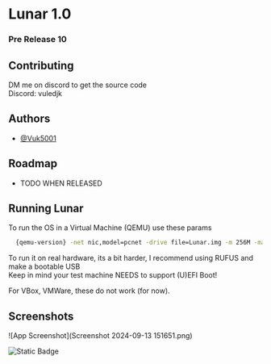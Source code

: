 
# Lunar 1.0
### Pre Release 10




## Contributing

DM me on discord to get the source code\
Discord: vuledjk


## Authors

- [@Vuk5001](https://github.com/Vuk5001)


## Roadmap

- TODO WHEN RELEASED



## Running Lunar

To run the OS in a Virtual Machine (QEMU) use these params

```bash
  {qemu-version} -net nic,model=pcnet -drive file=Lunar.img -m 256M -machine q35 -cpu max -drive if=pflash,format=raw,unit=0,file=CODE.fd,readonly=on -drive if=pflash,format=raw,unit=1,file=VARS.fd -display sdl
```

To run it on real hardware, its a bit harder, I recommend using RUFUS and make a bootable USB\
Keep in mind your test machine NEEDS to support (U)EFI Boot!

For VBox, VMWare, these do not work (for now).

## Screenshots
![App Screenshot](Screenshot 2024-09-13 151651.png)

![Static Badge](https://img.shields.io/badge/Latest%20Build:-PASS-green)

